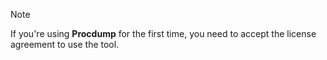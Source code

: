 > [!NOTE]
> If you're using **Procdump** for the first time, you need to accept the license agreement to use the tool.